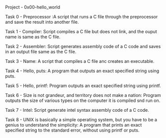 Project - 0x00-hello_world

Task 0 - Preprocessor :A script that runs a C file through the preprocessor and save the result into another file.

Task 1 - Compiler: Script compiles a C file but does not link, and the ouput name is same as the C file.

Task 2 - Assembler: Script generates assembly code of a C code and saves in an output file same as the C file.

Task 3 - Name: A script that compiles a C file anc creates an executable.

Task 4 - Hello, puts: A program that outputs an exact specified string using puts.

Task 5 - Hello, printf: Program outputs an exact specified string using printf.

Task 6 - Size is not grandeur, and territory does not make a nation: Program outputs the size of various types on the computer it is compiled snd run on.

Task 7 - Intel: Script generate intel syntax assembly code of a C code.

Task 8 - UNIX is basically a simple operating system, but you have to be a genius to understand the simplicity: A program that prints an exact specified string to the standard error, without using printf or puts.
